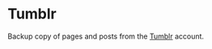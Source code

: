 # Tumblr
 Backup copy of pages and posts from the [Tumblr](https://rikaklassen.tumblr.com/) account.
